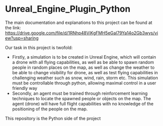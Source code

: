 # Unreal_Engine_Plugin_Python

The main documentation and explanations to this project can be found at the link:<br>
https://drive.google.com/file/d/1RNhp48ViKgFMH5eGaI79Ya14o2Gb3wys/view?usp=sharing

Our task in this project is twofold:
* Firstly, a simulation is to be created in Unreal Engine, which will contain a drone with all flying capabilities, as well as be able to spawn random people in random places on the map, as well as change the weather to be able to change visibility for drone, as well as test flying capabilities in challenging weather such as snow, wind, rain, storm etc. This simulation must be controllable through python, allowing maximal control in a user friendly way
* Secondly, an agent must be trained through reinforcement learning techniques to locate the spawned people or objects on the map. The agent (drone) will have full flight capabilities with no knowledge of the positioning of the people on the map.

This repository is the Python side of the project
